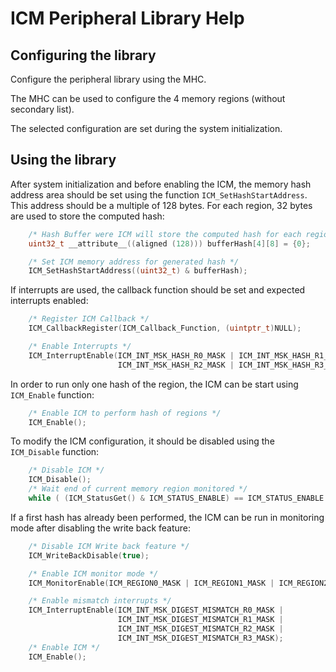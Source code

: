 ﻿# ICM Peripheral Library Help

## Configuring the library
Configure the peripheral library using the MHC. 

The MHC can be used to configure the 4 memory regions (without secondary list).

The selected configuration are set during the system initialization.

## Using the library

After system initialization and before enabling the ICM, the memory hash address area should be set using the function ```ICM_SetHashStartAddress```. This address should be a multiple of 128 bytes. For each region, 32 bytes are used to store the computed hash:
```C
    /* Hash Buffer were ICM will store the computed hash for each region */
    uint32_t __attribute__((aligned (128))) bufferHash[4][8] = {0};

    /* Set ICM memory address for generated hash */
    ICM_SetHashStartAddress((uint32_t) & bufferHash);
```

If interrupts are used, the callback function should be set and expected interrupts enabled:

```C
    /* Register ICM Callback */
    ICM_CallbackRegister(ICM_Callback_Function, (uintptr_t)NULL);

    /* Enable Interrupts */
    ICM_InterruptEnable(ICM_INT_MSK_HASH_R0_MASK | ICM_INT_MSK_HASH_R1_MASK |
                        ICM_INT_MSK_HASH_R2_MASK | ICM_INT_MSK_HASH_R3_MASK);
```

In order to run only one hash of the region, the ICM can be start using ```ICM_Enable``` function:
```C
    /* Enable ICM to perform hash of regions */
    ICM_Enable();
```

To modify the ICM configuration, it should be disabled using the ```ICM_Disable``` function:
```C
    /* Disable ICM */
    ICM_Disable();
    /* Wait end of current memory region monitored */
    while ( (ICM_StatusGet() & ICM_STATUS_ENABLE) == ICM_STATUS_ENABLE );
```
If a first hash has already been performed, the ICM can be run in monitoring mode after disabling the write back feature:
```C
    /* Disable ICM Write back feature */
    ICM_WriteBackDisable(true);

    /* Enable ICM monitor mode */
    ICM_MonitorEnable(ICM_REGION0_MASK | ICM_REGION1_MASK | ICM_REGION2_MASK | ICM_REGION3_MASK);

    /* Enable mismatch interrupts */
    ICM_InterruptEnable(ICM_INT_MSK_DIGEST_MISMATCH_R0_MASK |
                        ICM_INT_MSK_DIGEST_MISMATCH_R1_MASK |
                        ICM_INT_MSK_DIGEST_MISMATCH_R2_MASK |
                        ICM_INT_MSK_DIGEST_MISMATCH_R3_MASK);
    /* Enable ICM */
    ICM_Enable();
```
